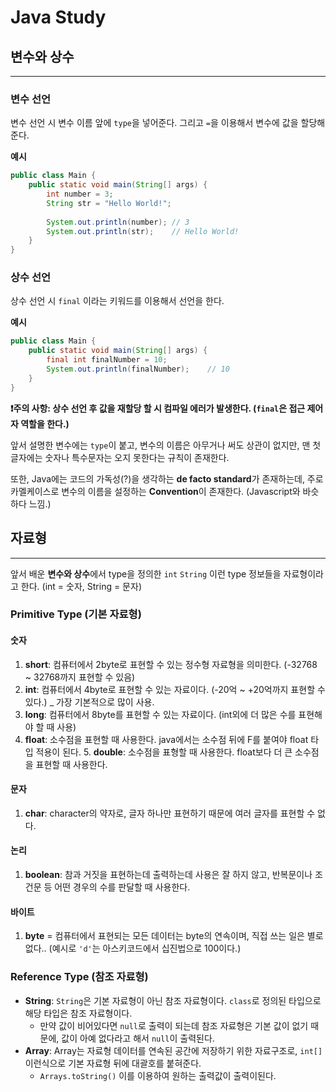 # Java Study

## 변수와 상수

---

### 변수 선언
변수 선언 시 변수 이름 앞에 `type`을 넣어준다. 그리고 `=`을 이용해서 변수에 값을 할당해준다.

**예시**
```java
public class Main {
    public static void main(String[] args) {
        int number = 3;
        String str = "Hello World!";
        
        System.out.println(number); // 3
        System.out.println(str);    // Hello World!
    }
}
```

### 상수 선언
상수 선언 시 `final` 이라는 키워드를 이용해서 선언을 한다.

**예시**
```java
public class Main {
    public static void main(String[] args) {
        final int finalNumber = 10;
        System.out.println(finalNumber);    // 10
    }
}
```
**❗️주의 사항: 상수 선언 후 값을 재할당 할 시 컴파일 에러가 발생한다. (`final`은 접근 제어자 역할을 한다.)**

앞서 설명한 변수에는 `type`이 붙고, 변수의 이름은 아무거나 써도 상관이 없지만, 맨 첫 글자에는 숫자나 특수문자는 오지 못한다는 규칙이 존재한다.

또한, Java에는 코드의 가독성(?)을 생각하는 **de facto standard**가 존재하는데, 주로 카멜케이스로 변수의 이름을 설정하는 **Convention**이 존재한다. (Javascript와 바슷하다 느낌.) 


## 자료형

---

앞서 배운 **변수와 상수**에서 type을 정의한 `int` `String` 이런 type 정보들을 자료형이라고 한다. (int = 숫자, String = 문자)

### Primitive Type (기본 자료형)

#### 숫자
1. **short**: 컴퓨터에서 2byte로 표현할 수 있는 정수형 자료형을 의미한다. (-32768 ~ 32768까지 표현할 수 있음)
2. **int**: 컴퓨터에서 4byte로 표현할 수 있는 자료이다. (-20억 ~ +20억까지 표현할 수 있다.) _ 가장 기본적으로 많이 사용.
3. **long**: 컴퓨터에서 8byte를 표현할 수 있는 자료이다. (int외에 더 많은 수를 표현해야 할 때 사용)
4. **float**: 소수점을 표현할 때 사용한다. java에서는 소수점 뒤에 F를 붙여야  float 타입 적용이 된다.
   5. **double**: 소수점을 표형할 때 사용한다. float보다 더 큰 소수점을 표현할 때 사용한다.

#### 문자
1. **char**: character의 약자로, 글자 하나만 표현하기 때문에 여러 글자를 표현할 수 없다.

#### 논리
1. **boolean**: 참과 거짓을 표현하는데 출력하는데 사용은 잘 하지 않고, 반복문이나 조건문 등 어떤 경우의 수를 판달할 때 사용한다.

#### 바이트
1. **byte** = 컴퓨터에서 표현되는 모든 데이터는 byte의 연속이며, 직접 쓰는 일은 별로 없다.. (예시로 `'d'`는 아스키코드에서 십진법으로 100이다.)

### Reference Type (참조 자료형)

- **String**: `String`은 기본 자료형이 아닌 참조 자료형이다. `class`로 정의된 타입으로 해당 타입은 참조 자료형이다.
  - 만약 값이 비어있다면 `null`로 출력이 되는데 참조 자료형은 기본 값이 없기 때문에, 값이 아예 없다라고 해서 `null`이 출력된다.
- **Array**: Array는 자료형 데이터를 연속된 공간에 저장하기 위한 자료구조로, `int[]` 이런식으로 기본 자료형 뒤에 대괄호를 붙혀준다.
  - `Arrays.toString()` 이를 이용하여 원하는 출력값이 출력이된다.